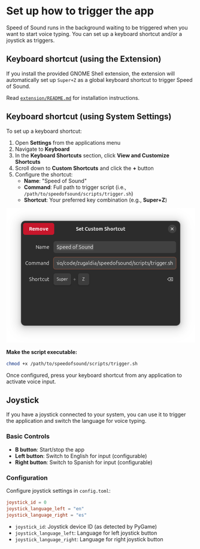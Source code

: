 # Set up how to trigger the app

Speed of Sound runs in the background waiting to be triggered when you want to start voice typing. You can set up a keyboard shortcut and/or a joystick as triggers.

## Keyboard shortcut (using the Extension)

If you install the provided GNOME Shell extension, the extension will automatically set up `Super+Z` as a global keyboard shortcut to trigger Speed of Sound.

Read [`extension/README.md`](../extension/README.md) for installation instructions.

## Keyboard shortcut (using System Settings)

To set up a keyboard shortcut:

1. Open **Settings** from the applications menu
2. Navigate to **Keyboard**
3. In the **Keyboard Shortcuts** section, click **View and Customize Shortcuts**
4. Scroll down to **Custom Shortcuts** and click the **+** button
5. Configure the shortcut:
   - **Name**: "Speed of Sound"
   - **Command**: Full path to trigger script (i.e., `/path/to/speedofsound/scripts/trigger.sh`)
   - **Shortcut**: Your preferred key combination (e.g., **Super+Z**)

![Set Custom Shortcut Dialog](../assets/sos-shortcut.png)

**Make the script executable:**
```bash
chmod +x /path/to/speedofsound/scripts/trigger.sh
```

Once configured, press your keyboard shortcut from any application to activate voice input.

## Joystick

If you have a joystick connected to your system, you can use it to trigger the application and switch the language for voice typing.

### Basic Controls
- **B button**: Start/stop the app
- **Left button**: Switch to English for input (configurable)
- **Right button**: Switch to Spanish for input (configurable)

### Configuration
Configure joystick settings in `config.toml`:

```toml
joystick_id = 0
joystick_language_left = "en"
joystick_language_right = "es"
```

- `joystick_id`: Joystick device ID (as detected by PyGame)
- `joystick_language_left`: Language for left joystick button
- `joystick_language_right`: Language for right joystick button
